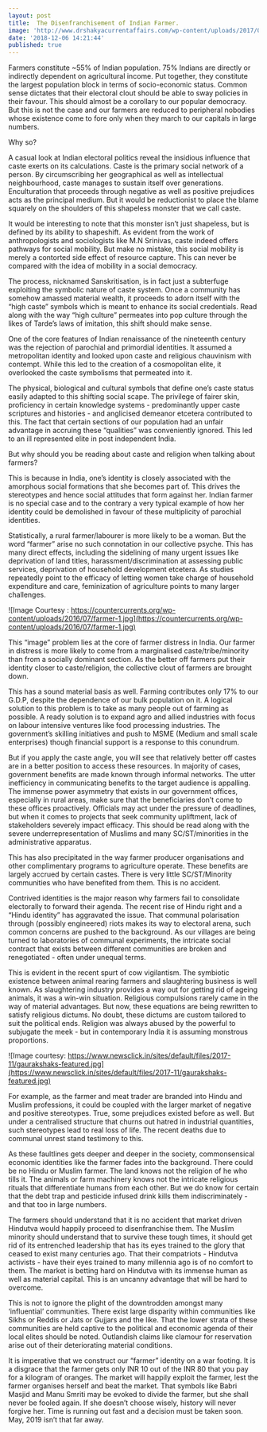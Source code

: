 ```yaml
---
layout: post
title:  The Disenfranchisement of Indian Farmer.
image: 'http://www.drshakyacurrentaffairs.com/wp-content/uploads/2017/01/far-768x384.jpg'
date: '2018-12-06 14:21:44'
published: true
---
```


Farmers constitute ~55% of Indian population. 75% Indians are directly or indirectly dependent on agricultural income. Put together, they constitute the largest population block in terms of socio-economic status. Common sense dictates that their electoral clout should be able to sway policies in their favour. This should almost be a corollary to our popular democracy. But this is not the case and our farmers are reduced to peripheral nobodies whose existence come to fore only when they march to our capitals in large numbers. 

Why so?

A casual look at Indian electoral politics reveal the insidious influence that caste exerts on its calculations. Caste is the primary social network of a person. By circumscribing her geographical as well as intellectual neighbourhood, caste manages to sustain itself over generations. Enculturation that proceeds through negative as well as positive prejudices acts as the principal medium. But it would be reductionist to place the blame squarely on the shoulders of this shapeless monster that we call caste.

It would be interesting to note that this monster isn’t just shapeless, but is defined by its ability to shapeshift. As evident from the work of anthropologists and sociologists like M.N Srinivas, caste indeed offers pathways for social mobility. But make no mistake, this social mobility is merely a contorted side effect of resource capture. This can never be compared with the idea of mobility in a social democracy.


The process, nicknamed Sanskritisation, is in fact just a subterfuge exploiting the symbolic nature of caste system. Once a community has somehow amassed material wealth, it proceeds to adorn itself with the “high caste” symbols which is meant to enhance its social credentials. Read along with the way “high culture” permeates into pop culture through the likes of Tarde’s laws of imitation, this shift should make sense.  

One of the core features of Indian renaissance of the nineteenth century was the rejection of parochial and primordial identities. It assumed a metropolitan identity and looked upon caste and religious chauvinism with contempt. While this led to the creation of a cosmopolitan elite, it overlooked the caste symbolisms that permeated into it. 

The physical, biological and cultural symbols that define one’s caste status easily adapted to this shifting social scape. The privilege of fairer skin, proficiency in certain knowledge systems - predominantly upper caste scriptures and histories - and anglicised demeanor etcetera contributed to this. The fact that certain sections of our population had an unfair advantage in accruing these “qualities” was conveniently ignored. This led to an ill represented elite in post independent India. 

But why should you be reading about caste and religion when talking about farmers?

This is because in India, one’s identity is closely associated with the amorphous social formations that she becomes part of. This drives the stereotypes and hence social attitudes that form against her. Indian farmer is no special case and to the contrary a very typical example of how her identity could be demolished in favour of these multiplicity of parochial identities.

Statistically, a rural farmer/labourer is more likely to be a woman. But the word “farmer” arise no such connotation in our collective psyche. This has many direct effects, including the sidelining of many urgent issues like deprivation of land titles, harassment/discrimination at assessing public services, deprivation of household development etcetera. As studies repeatedly point to the efficacy of letting women take charge of household expenditure and care, feminization of agriculture points to many larger challenges. 

![Image Courtesy : https://countercurrents.org/wp-content/uploads/2016/07/farmer-1.jpg](https://countercurrents.org/wp-content/uploads/2016/07/farmer-1.jpg)

This “image” problem lies at the core of farmer distress in India. Our farmer in distress is more likely to come from a marginalised caste/tribe/minority than from a socially dominant section. As the better off farmers put their identity closer to caste/religion, the collective clout of farmers are brought down.

This has a sound material basis as well. Farming contributes only 17% to our G.D.P, despite the dependence of our bulk population on it. A logical solution to this problem is to take as many people out of farming as possible. A ready solution is to expand agro and allied industries with focus on labour intensive ventures like food processing industries. The government’s skilling initiatives and push to MSME (Medium and small scale enterprises) though financial support is a response to this conundrum. 

But if you apply the caste angle, you will see that relatively better off castes are in a better position to access these resources. In majority of cases, government benefits are made known through informal networks. The utter inefficiency in communicating benefits to the target audience is appalling. The immense power asymmetry that exists in our government offices, especially in rural areas, make sure that the beneficiaries don’t come to these offices proactively. Officials may act under the pressure of deadlines, but when it comes to projects that seek community upliftment, lack of stakeholders severely impact efficacy. This should be read along with the severe underrepresentation of Muslims and many SC/ST/minorities in the administrative apparatus.

This has also precipitated in the way farmer producer organisations and other complimentary programs to agriculture operate. These benefits are largely accrued by certain castes. There is very little SC/ST/Minority communities who have benefited from them. This is no accident.

Contrived identities is the major reason why farmers fail to consolidate electorally to forward their agenda. The recent rise of Hindu right and a “Hindu identity” has aggravated the issue. That communal polarisation through (possibly engineered) riots makes its way to electoral arena, such common concerns are pushed to the background. As our villages are being turned to laboratories of communal experiments, the intricate social contract that exists between different communities are broken and renegotiated - often under unequal terms.

This is evident in the recent spurt of cow vigilantism. The symbiotic existence between animal rearing farmers and slaughtering business is well known. As slaughtering industry provides a way out for getting rid of ageing animals, it was a win-win situation. Religious compulsions rarely came in the way of material advantages. But now, these equations are being rewritten to satisfy religious dictums. No doubt, these dictums are custom tailored to suit the political ends. Religion was always abused by the powerful to subjugate the meek - but in contemporary India it is assuming monstrous proportions. 

![Image courtesy: https://www.newsclick.in/sites/default/files/2017-11/gaurakshaks-featured.jpg](https://www.newsclick.in/sites/default/files/2017-11/gaurakshaks-featured.jpg)

For example, as the farmer and meat trader are branded into Hindu and Muslim professions, it could be coupled with the larger market of negative and positive stereotypes. True, some prejudices existed before as well. But under a centralised structure that churns out hatred in industrial quantities, such stereotypes lead to real loss of life. The recent deaths due to communal unrest stand testimony to this.

As these faultlines gets deeper and deeper in the society, commonsensical economic identities like the farmer fades into the background. There could be no Hindu or Muslim farmer. The land knows not the religion of he who tills it. The animals or farm machinery knows not the intricate religious rituals that differentiate humans from each other. But we do know for certain that the debt trap and pesticide infused drink kills them indiscriminately - and that too in large numbers.

The farmers should understand that it is no accident that market driven Hindutva would happily proceed to disenfranchise them. The Muslim minority should understand that to survive these tough times, it should get rid of its entrenched leadership that has its eyes trained to the glory that ceased to exist many centuries ago. That their compatriots - Hindutva activists - have their eyes trained to many millennia ago is of no comfort to them. The market is betting hard on Hindutva with its immense human as well as material capital. This is an uncanny advantage that will be hard to overcome.

This is not to ignore the plight of the downtrodden amongst many ‘influential’ communities. There exist large disparity within communities like Sikhs or Reddis or Jats or Gujjars and the like. That the lower strata of these communities are held captive to the political and economic agenda of their local elites should be noted. Outlandish claims like clamour for reservation arise out of their deteriorating material conditions. 

It is imperative that we construct our “farmer” identity on a war footing. It is a disgrace that the farmer gets only INR 10 out of the INR 80 that you pay for a kilogram of oranges. The market will happily exploit the farmer, lest the farmer organises herself and beat the market. That symbols like Babri Masjid and Manu Smriti may be evoked to divide the farmer, but she shall never be fooled again. If she doesn’t choose wisely, history will never forgive her. Time is running out fast and a decision must be taken soon. May, 2019 isn’t that far away.


